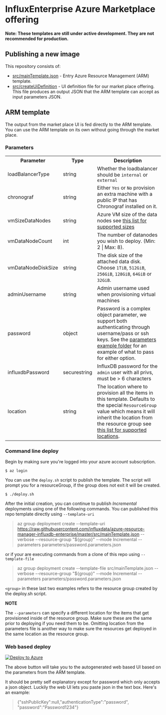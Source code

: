 # InfluxEnterprise Azure Marketplace offering

__Note: These templates are still under active development. They are not recommended for production.__

## Publishing a new image

This repository consists of:

* [src/mainTemplate.json](src/mainTemplate.json) - Entry Azure Resource Management (ARM) template.
* [src/createUiDefinition](src/createUiDefinition.json) - UI definition file for our market place offering. This file produces an output JSON that the ARM template can accept as input parameters JSON.


## ARM template

The output from the market place UI is fed directly to the ARM template. You can use the ARM template on its own without going through the market place.

### Parameters

<table>
  <tr><th>Parameter</td><th>Type</th><th>Description</th></tr>
  <tr><td>loadBalancerType</td><td>string</td>
    <td>Whether the loadbalancer should be <code>internal</code> or <code>external</code>
    </td></tr>
  <tr><td>chronograf</td><td>string</td>
    <td>Either <code>Yes</code> or <code>No</code> provision an extra machine with a public IP that
    has Chronograf installed on it.
    </td></tr>

  <tr><td>vmSizeDataNodes</td><td>string</td>
    <td>Azure VM size of the data nodes see <a href="https://github.com/influxdata/azure-resource-manager-influxdb-enterprise/blob/master/src/mainTemplate.json#L69">this list for supported sizes</a>
    </td></tr>

  <tr><td>vmDataNodeCount</td><td>int</td>
    <td>The number of datanodes you wish to deploy. (Min: 2 | Max: 8).
    </td></tr>

  <tr><td>vmDataNodeDiskSize</td><td>string</td>
    <td>The disk size of the attached data disk. Choose <code>1TiB</code>, <code>512GiB</code>, <code>256GiB</code>, <code>128GiB</code>, <code>64GiB</code> or <code>32GiB</code>.
    </td>

  <tr><td>adminUsername</td><td>string</td>
    <td>Admin username used when provisioning virtual machines
    </td></tr>

  <tr><td>password</td><td>object</td>
    <td>Password is a complex object parameter, we support both authenticating through username/pass or ssh keys. See the <a href="https://github.com/influxdata/azure-resource-manager-influxdb-enterprise/tree/master/parameters"> parameters example folder</a> for an example of what to pass for either option.
    </td></tr>

  <tr><td>influxdbPassword</td><td>securestring</td>
    <td>InfluxDB password for the <code>admin</code> user with all privs, must be &gt; 6 characters
    </td></tr>

  <tr><td>location</td><td>string</td>
    <td>The location where to provision all the items in this template. Defaults to the special <code>ResourceGroup</code> value which means it will inherit the location
    from the resource group see <a href="https://github.com/influxdata/azure-resource-manager-influxdb-enterprise/blob/master/src/mainTemplate.json#L197">this list for supported locations</a>.
    </td></tr>

</table>

### Command line deploy

Begin by making sure you're logged into your azure account subscription.

```shell
$ az login
```

You can use the `deploy.sh` script to publish the template. The script will prompt you for a resourceGroup, if the group
does not exit it will be created.

```shell
$ ./deploy.sh
```

After the initial creation, you can continue to publish *Incremental* deployments using one of the following commands.
You can published this repo template directly using `--template-uri`

> az group deployment create --template-uri https://raw.githubusercontent.com/influxdata/azure-resource-manager-influxdb-enterprise/master/src/mainTemplate.json --verbose --resource-group "${group}" --mode Incremental --parameters parameters/password.parameters.json

or if your are executing commands from a clone of this repo using `--template-file`

> az group deployment create --template-file src/mainTemplate.json --verbose --resource-group "${group}" --mode Incremental --parameters parameters/password.parameters.json

`<group>` in these last two examples refers to the resource group created by the deploy.sh script.

**NOTE**

The `--parameters` can specify a different location for the items that get provisioned inside of the resource group. Make sure these are the same prior to deploying if you need them to be. Omitting location from the parameters file is another way to make sure the resources get deployed in the same location as the resource group.

### Web based deploy

<a href="https://portal.azure.com/#create/Microsoft.Template/uri/https%3A%2F%2Fraw.githubusercontent.com%2Finfluxdata%2Fazure-resource-manager-influxdb-enterprise%2Fmaster%2Fsrc%2FmainTemplate.json" target="_blank">
   <img alt="Deploy to Azure" src="http://azuredeploy.net/deploybutton.png"/>
</a>

The above button will take you to the autogenerated web based UI based on the parameters from the ARM template.

It should be pretty self explanatory except for password which only accepts a json object. Luckily the web UI lets you paste json in the text box. Here's an example:

> {"sshPublicKey":null,"authenticationType":"password", "password":"Password1234"}
